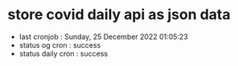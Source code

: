 # store covid daily api as json data

- last cronjob : Sunday, 25 December 2022 01:05:23
- status og cron : success
- status daily cron : success
      
      